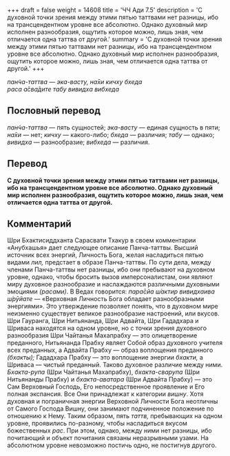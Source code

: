 +++
draft = false
weight = 14608
title = 'ЧЧ Ади 7.5'
description = 'С духовной точки зрения между этими пятью таттвами нет разницы, ибо на трансцендентном уровне все абсолютно. Однако духовный мир исполнен разнообразия, ощутить которое можно, лишь зная, чем отличается одна таттва от другой.'
summary = 'С духовной точки зрения между этими пятью таттвами нет разницы, ибо на трансцендентном уровне все абсолютно. Однако духовный мир исполнен разнообразия, ощутить которое можно, лишь зная, чем отличается одна таттва от другой.'
+++

_пан̃ча-таттва — эка-васту, на̄хи кичху бхеда  
раса а̄сва̄дите табу вивидха вибхеда_

## Пословный перевод

_пан̃ча_\-_таттва_ — пять сущностей; _эка_\-_васту_ — единая сущность в пяти; _на̄хи_ — нет; _кичху_ — какого-либо; _бхеда_ — различия; _табу_ — однако; _вивидха_ — разнообразие; _вибхеда_ — различия.

## Перевод

**С духовной точки зрения между этими пятью таттвами нет разницы, ибо на трансцендентном уровне все абсолютно. Однако духовный мир исполнен разнообразия, ощутить которое можно, лишь зная, чем отличается одна таттва от другой.**

## Комментарий

Шри Бхактисиддханта Сарасвати Тхакур в своем комментарии «Анубхашья» дает следующее описание Панча-таттвы. Высший источник всех энергий, Личность Бога, желая насладиться пятью видами _лил,_ предстает в образе Панча-таттвы. По сути дела, между членами Панча-таттвы нет разницы, ибо они пребывают на духовном уровне, однако, чтобы бросить вызов имперсоналистам, они являют миру духовное разнообразие и наслаждаются различными духовными эмоциями _(расами)_. В Ведах говорится: _пара̄сйа ш́актир вивидхаива ш́рӯйате —_ «Верховная Личность Бога обладает разнообразными энергиями». Это утверждение позволяет понять, что в духовном мире неизменно существует великое разнообразие настроений, или вкусов. Шри Гауранга, Шри Нитьянанда, Шри Адвайта, Шри Гададхара и Шриваса находятся на одном уровне, но с точки зрения духовного разнообразия Шри Чайтанья Махапрабху — это олицетворение преданного, Нитьянанда Прабху являет Собой образ духовного учителя всех преданных, а Адвайта Прабху — образ воплощения преданного _(бхакты);_ Гададхара Прабху — это воплощение энергии _бхакти,_ а Шриваса — чистый преданный. Таково духовное различие между ними. _Бхакта-рупа_ (Шри Чайтанья Махапрабху), _бхакта-сварупа_ (Шри Нитьянанды Прабху) и _бхакта-аватара_ (Шри Адвайта Прабху) — это Сам Верховный Господь, Его непосредственное проявление и Его полная экспансия. Все Они принадлежат к категории _вишну_. Хотя духовная и пограничная энергии Верховной Личности Бога неотличны от Самого Господа Вишну, они занимают подчиненное положение по отношению к Нему. Таким образом, пять _таттв,_ пребывающих на одном уровне, проявились по-разному, чтобы насладиться вкусом божественных _рас_. При этом, однако, между ними нет разницы, ибо почитающий и объект почитания связаны неразрывными узами. На абсолютном уровне невозможно постичь одно, не постигнув другого.
